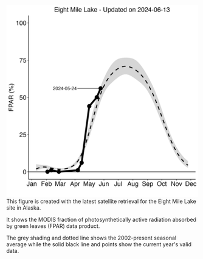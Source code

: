 ![FPAR_ytd_plot](/FPAR_ytd_plot.png)
This figure is created with the latest satellite retrieval for the Eight Mile Lake site in Alaska.

It shows the MODIS fraction of photosynthetically active radiation absorbed by green leaves (FPAR) data product.

The grey shading and dotted line shows the 2002-present seasonal average while the solid black line and points show the current year's valid data.